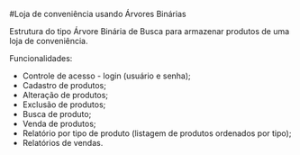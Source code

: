#Loja de conveniência usando Árvores Binárias

Estrutura do tipo Árvore Binária de Busca para armazenar produtos de uma loja de conveniência.

Funcionalidades:

* Controle de acesso - login (usuário e senha);
* Cadastro de produtos;
* Alteração de produtos;
* Exclusão de produtos;
* Busca de produto;
* Venda de produtos;
* Relatório por tipo de produto (listagem de produtos ordenados por tipo);
* Relatórios de vendas.
